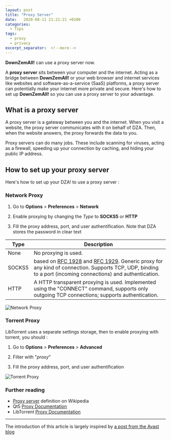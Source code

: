 ```yaml
---
layout: post
title: "Proxy Server"
date:   2020-08-11 21:21:21 +0100
categories:
  - Tips
tags:
  - proxy
  - privacy
excerpt_separator:  <!--more-->
---
```


**DownZemAll!** can use a proxy server now.

A **proxy server** sits between your computer and the internet. Acting as a bridge between **DownZemAll!** or your web browser and internet services like websites and software-as-a-service (SaaS) platforms, a proxy server can potentially make your internet more private and secure. Here's how to set up **DownZemAll!** so you can use a proxy server to your advantage. 


## What is a proxy server 

A proxy server is a gateway between you and the internet. When you visit a website, the proxy server communicates with it on behalf of DZA. Then, when the website answers, the proxy forwards the data to you. 

Proxy servers can do many jobs. These include scanning for viruses, acting as a firewall, speeding up your connection by caching, and hiding your public IP address. 


## How to set up your proxy server

Here's how to set up your DZA! to use a proxy server :

### Network Proxy

1. Go to **Options** > **Preferences** > **Network**

2. Enable proxying by changing the *Type* to **SOCKS5** or **HTTP**

3. Fill the proxy address, port, and user authentification. Note that DZA stores the password in clear text


| Type   | Description                   |
|--------|-------------------------------|
| None   | No proxying is used. |
| SOCKS5 | based on [RFC 1928](http://www.rfc-editor.org/rfc/rfc1928.txt) and [RFC 1929](http://www.rfc-editor.org/rfc/rfc1929.txt). Generic proxy for any kind of connection. Supports TCP, UDP, binding to a port (incoming connections) and authentication. |
| HTTP   | A HTTP transparent proxying is used. Implemented using the "CONNECT" command, supports only outgoing TCP connections; supports authentication. |


![Network Proxy](/DownZemAll/assets/images/2.0/proxy_settings_01.png)



### Torrent Proxy

LibTorrent uses a separate settings storage, then to enable proxying with torrent, you should :

1. Go to **Options** > **Preferences** > **Advanced**

2. Filter with "*proxy*"

3. Fill the proxy address, port, and user authentification 

![Torrent Proxy](/DownZemAll/assets/images/2.0/proxy_settings_02.png)


### Further reading

- [Proxy server](https://en.wikipedia.org/wiki/Proxy_server) definition on Wikipedia
- Qt5 [Proxy Documentation](https://doc.qt.io/qt-5/qnetworkproxy.html)
- LibTorrent [Proxy Documentation](https://www.libtorrent.org/features.html)


---

The introduction of this article is largely inspired by [a post from the Avast blog](https://www.avast.com/c-how-to-set-up-a-proxy)


